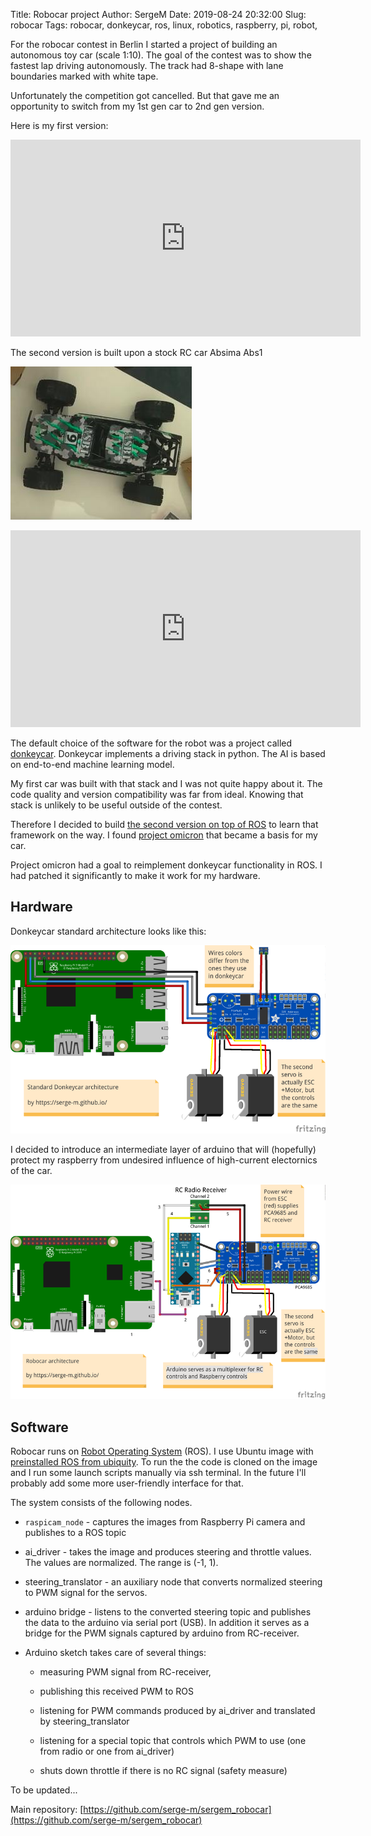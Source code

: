 Title: Robocar project
Author: SergeM
Date: 2019-08-24 20:32:00
Slug: robocar
Tags: robocar, donkeycar, ros, linux, robotics, raspberry, pi, robot, 


For the robocar contest in Berlin I started a project of building an autonomous toy car (scale 1:10). The goal of the contest was to show the fastest lap driving autonomously. The track had 8-shape with lane boundaries marked with white tape.

Unfortunately the competition got cancelled. But that gave me an opportunity to switch from my 1st gen car to 2nd gen version.

Here is my first version:

<iframe width="560" height="315" src="https://www.youtube.com/embed/DsQgaF0_wzY" frameborder="0" allow="accelerometer; autoplay; encrypted-media; gyroscope; picture-in-picture" allowfullscreen></iframe>


The second version is built upon a stock RC car Absima Abs1

![Robocar RC car base](media/2019-09-robocar/absima_abs1_unpacked.jpg)

<iframe width="560" height="315" src="https://www.youtube.com/embed/xK2RTwvaCCo" frameborder="0" allow="accelerometer; autoplay; encrypted-media; gyroscope; picture-in-picture" allowfullscreen></iframe>


The default choice of the software for the robot was a project called [donkeycar](https://github.com/autorope/donkeycar). Donkeycar implements a driving stack in python. The AI is based on end-to-end machine learning model.

My first car was built with that stack and I was not quite happy about it. The code quality and version compatibility was far from ideal. Knowing that stack is unlikely to be useful outside of the contest.

Therefore I decided to build [the second version on top of ROS](https://github.com/serge-m/sergem_robocar) to learn that framework on the way. I found [project omicron](https://github.com/project-omicron) that became a basis for my car.

Project omicron had a goal to reimplement donkeycar functionality in ROS. 
I had patched it significantly to make it work for my hardware.


## Hardware
Donkeycar standard architecture looks like this:

![](media/2019-09-robocar/architecture_donkeycar_small.png)

I decided to introduce an intermediate layer of arduino that will (hopefully) protect my raspberry from undesired influence of high-current electornics of the car.

![](media/2019-09-robocar/architecture_robocar_small.png)


## Software 

Robocar runs on [Robot Operating System](https://www.ros.org/) (ROS). 
I use Ubuntu image with [preinstalled ROS from ubiquity](https://downloads.ubiquityrobotics.com/pi.html).
To run the the code is cloned on the image and I run some launch scripts manually via ssh terminal.
In the future I'll probably add some more user-friendly interface for that.


The system consists of the following nodes.

* `raspicam_node` - captures the images from Raspberry Pi camera and publishes to a ROS topic

* ai_driver - takes the image and produces steering and throttle values. The values are normalized. The range is (-1, 1).

* steering_translator - an auxiliary node that converts normalized steering to PWM signal for the servos.

* arduino bridge - listens to the converted steering topic and publishes the data to the arduino via serial port (USB). In addition it serves as a bridge for the PWM signals captured by arduino from RC-receiver.

* Arduino sketch takes care of several things:

    * measuring PWM signal from RC-receiver, 

    * publishing this received PWM to ROS
  
    * listening for PWM commands produced by ai_driver and translated by steering_translator
  
    * listening for a special topic that controls which PWM to use (one from radio or one from ai_driver)
  
    * shuts down throttle if there is no RC signal (safety measure)


To be updated...


Main repository: [https://github.com/serge-m/sergem_robocar](https://github.com/serge-m/sergem_robocar)
